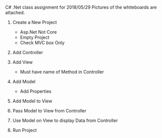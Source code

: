 C# .Net class assignment for 2018/05/29
Pictures of the whiteboards are attached.

1) Create a New Project
    - Asp.Net Not Core
    - Empty Project
    - Check MVC box Only
  
2) Add Controller

3) Add View
    - Must have name of Method in Controller

4) Add Model
    - Add Properties
  
5) Add Model to View

6) Pass Model to View from Controller

7) Use Model on View to display Data from Controller

8) Run Project
